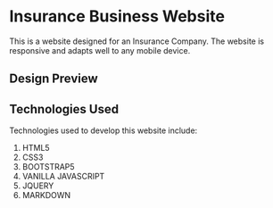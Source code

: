 # Insurance Business Website

This is a website designed for an Insurance Company. The website is responsive and adapts well to any mobile device.

## Design Preview

## Technologies Used

Technologies used to develop this website include:
1. HTML5 
2. CSS3
3. BOOTSTRAP5
4. VANILLA JAVASCRIPT
5. JQUERY
6. MARKDOWN


